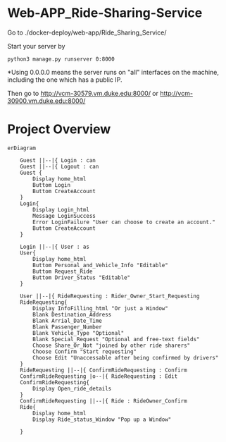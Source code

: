 # Web-APP_Ride-Sharing-Service


Go to ./docker-deploy/web-app/Ride_Sharing_Service/

Start your server by
```
python3 manage.py runserver 0:8000
```
*Using 0.0.0.0 means the server runs on "all" interfaces on the machine, including the one which has a public IP.

Then go to http://vcm-30579.vm.duke.edu:8000/ or http://vcm-30900.vm.duke.edu:8000/

# Project Overview
```mermaid
erDiagram

    Guest ||--|{ Login : can
    Guest ||--|{ Logout : can
    Guest {
        Display home_html
        Buttom Login
        Buttom CreateAccount 
    }
    Login{
        Display Login_html
        Message LoginSuccess
        Error LoginFailure "User can choose to create an account."
        Buttom CreateAccount
    }

    Login ||--|{ User : as
    User{
        Display home_html
        Buttom Personal_and_Vehicle_Info "Editable"
        Buttom Request_Ride
        Buttom Driver_Status "Editable"
    }

    User ||--|{ RideRequesting : Rider_Owner_Start_Requesting
    RideRequesting{
        Display InfoFilling_html "Or just a Window"
        Blank Destination_Address
        Blank Arrial_Date_Time
        Blank Passenger_Number
        Blank Vehicle_Type "Optional"
        Blank Special_Request "Optional and free-text fields"
        Choose Share_Or_Not "joined by other ride sharers"
        Choose Confirm "Start requesting"
        Choose Edit "Unaccessable after being confirmed by drivers"
    }
    RideRequesting ||--|{ ConfirmRideRequesting : Confirm
    ConfirmRideRequesting |o--|{ RideRequesting : Edit
    ConfirmRideRequesting{
        Display Open_ride_details
    }
    ConfirmRideRequesting ||--|{ Ride : RideOwner_Confirm
    Ride{
        Display home_html
        Display Ride_status_Window "Pop up a Window"

    }
```
